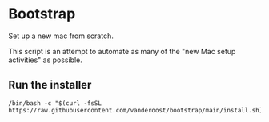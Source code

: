 # Bootstrap

Set up a new mac from scratch.

This script is an attempt to automate as many of the "new Mac setup activities" as possible.

## Run the installer

```
/bin/bash -c "$(curl -fsSL https://raw.githubusercontent.com/vanderoost/bootstrap/main/install.sh)"
```
